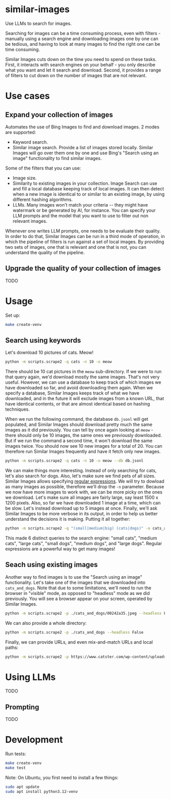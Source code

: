 # similar-images

Use LLMs to search for images.

Searching for images can be a time consuming process, even with filters -
manually using a search engine and downloading images one by one can be tedious,
and having to look at many images to find the right one can be time consuming.

Similar Images cuts down on the time you need to spend on these tasks.
First, it interacts with search engines on your behalf - you only describe what you
want and let it search and download.
Second, it provides a range of filters to cut down on the number of images that are
not relevant.

# Use cases

## Expand your collection of images

Automates the use of Bing Images to find and download images.
2 modes are supported:
- Keyword search.
- Similar image search. Provide a list of images stored locally.
  Similar Images will go over them one by one and use Bing's "Search using an image" functionality to find similar images.

Some of the filters that you can use:
- Image size.
- Similarity to existing images in your collection. Image Search can use and fill a local database keeping track of local images. It can then detect when a new image is identical to or similar to an existing image, by using different hashing algorithms.
- LLMs. Many images won't match your criteria -- they might have watermark or be generated by AI, for instance. You can specify your LLM prompts and the model that you want to use to filter out non relevant images.

Whenever one writes LLM prompts, one needs to be evaluate their quality.
In order to do that, Similar Images can be run in a third mode of operation,
in which the pipeline of filters is run against a set of local images.
By providing two sets of images, one that is relevant and one that is not,
you can understand the quality of the pipeline.

## Upgrade the quality of your collection of images

TODO

# Usage

Set up:

```bash
make create-venv
```

## Search using keywords

Let's download 10 pictures of cats. Meow!

```bash
python -m scripts.scrape2 -q cats -n 10 -o meow
```

There should be 10 cat pictures in the `meow` sub-directory.
If we were to run that query again, we'd download mostly the same images.
That's not very useful.
However, we can use a database to keep track of which images we have downloaded so far,
and avoid downloading them again.
When we specify a database, Similar Images keeps track of what we have downloaded,
and in the future it will exclude images from a known URL,
that have identical contents, or that are almost identical based on hashing techniques.

When we run the following command, the database `db.jsonl` will get populated,
and Similar Images should download pretty much the same images as it did previously.
You can tell by once again looking at `meow` - there should only be 10 images,
the same ones we previously downloaded.
But if we run the command a second time, it won't download the same images twice.
You should now see 10 new images for a total of 20.
You can therefore run Similar Images frequently and have it fetch only new images. 

```bash
python -m scripts.scrape2 -q cats -n 10 -o meow --db db.jsonl
```

We can make things more interesting.
Instead of only searching for cats, let's also search for dogs.
Also, let's make sure we find pets of all sizes.
Similar Images allows specifying [regular expressions](https://github.com/asciimoo/exrex).
We will try to dowload as many images as possible, therefore we'll drop the `-n` parameter.
Because we now have more images to work with, we can be more picky on the ones we download.
Let's make sure all images are fairly large, say least 1500 x 1200 pixels.
Also, so far we have downloaded 1 image at a time, which can be slow.
Let's instead download up to 5 images at once.
Finally, we'll ask Similar Images to be more verbose in its output,
in order to help us better understand the decisions it is making.
Putting it all together:

```bash
python -m scripts.scrape2 -q "(small|medium|big) (cats|dogs)" -o cats_and_dogs --db db.jsonl --min-size=1500,1200 -t 5 -v
```

This made 6 distinct queries to the search engine:
"small cats", "medium cats", "large cats", "small dogs", "medium dogs", and "large dogs".
Regular expressions are a powerful way to get many images!

## Seach using existing images

Another way to find images is to use the "Search using an image" functionality.
Let's take one of the images that we downloaded into `cats_and_dogs`.
Note that due to some limitations, we'll need to run the browser in "visible" mode,
as opposed to "headless" mode as we did previously.
You will see a browser appear on your screen, operated by Similar Images.

```bash
python -m scripts.scrape2 -p ./cats_and_dogs/00242a35.jpeg --headless False
```

We can also provide a whole directory:

```bash
python -m scripts.scrape2 -p ./cats_and_dogs --headless False
```

Finally, we can provide URLs, and even mix-and-match URLs and local paths:

```bash
python -m scripts.scrape2 -p https://www.catster.com/wp-content/uploads/2023/11/selkirk-rex-cat-on-brown-background_mdmmikle_Shutterstock-768x512.jpg --headless False
```

# Using LLMs

TODO

## Prompting

TODO

# Development

Run tests:

```bash
make create-venv
make test
```

Note: On Ubuntu, you first need to install a few things:

```bash
sudo apt update
sudo apt install python3.12-venv
```
